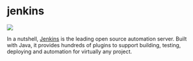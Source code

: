 jenkins
=======

![](https://badge.imagelayers.io/vimagick/jenkins:latest.svg)

In a nutshell, [Jenkins][1] is the leading open source automation server. Built
with Java, it provides hundreds of plugins to support building, testing,
deploying and automation for virtually any project.

[1]: http://jenkins-ci.org/
